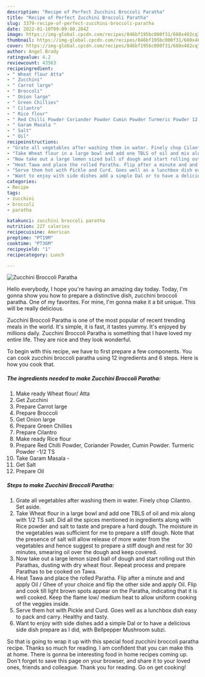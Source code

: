 ```yaml
---
description: "Recipe of Perfect Zucchini Broccoli Paratha"
title: "Recipe of Perfect Zucchini Broccoli Paratha"
slug: 3379-recipe-of-perfect-zucchini-broccoli-paratha
date: 2022-01-10T09:09:08.284Z
image: https://img-global.cpcdn.com/recipes/846bf195bc000f31/680x482cq70/zucchini-broccoli-paratha-recipe-main-photo.jpg
thumbnail: https://img-global.cpcdn.com/recipes/846bf195bc000f31/680x482cq70/zucchini-broccoli-paratha-recipe-main-photo.jpg
cover: https://img-global.cpcdn.com/recipes/846bf195bc000f31/680x482cq70/zucchini-broccoli-paratha-recipe-main-photo.jpg
author: Angel Brady
ratingvalue: 4.2
reviewcount: 43563
recipeingredient:
- " Wheat flour Atta"
- " Zucchini"
- " Carrot large"
- " Broccoli"
- " Onion large"
- " Green Chillies"
- " Cilantro"
- " Rice flour"
- " Red Chilli Powder Coriander Powder Cumin Powder Turmeric Powder 12 TS"
- " Garam Masala "
- " Salt"
- " Oil"
recipeinstructions:
- "Grate all vegetables after washing them in water. Finely chop Cilantro. Set aside."
- "Take Wheat flour in a large bowl and add one TBLS of oil and mix along with 1/2 TS salt. Did all the spices mentioned in ingredients along with Rice powder and salt to taste and prepare a hard dough. The moisture in the vegetables was sufficient for me to prepare a stiff dough. Note that the presence of salt will allow release of more water from the vegetables and hence suggest to prepare a stiff dough and rest for 30 minutes, smearing oil over the dough and keep covered."
- "Now take out a large lemon sized ball of dough and start rolling out thin Parathas, dusting with dry wheat flour. Repeat process and prepare Parathas to be cooked on Tawa."
- "Heat Tawa and place the rolled Paratha. Flip after a minute and and apply Oil / Ghee of your choice and flip the other side and apply Oil. Flip and cook till light brown spots appear on the Paratha, indicating that it is well cooked. Keep the flame low/ medium heat to allow uniform cooking of the veggies inside."
- "Serve them hot with Pickle and Curd. Goes well as a lunchbox dish easy to pack and carry. Healthy and tasty."
- "Want to enjoy with side dishes add a simple Dal or to have a delicious side dish prepare as I did, with Bellpepper Mushroom subzi."
categories:
- Recipe
tags:
- zucchini
- broccoli
- paratha

katakunci: zucchini broccoli paratha 
nutrition: 227 calories
recipecuisine: American
preptime: "PT19M"
cooktime: "PT36M"
recipeyield: "1"
recipecategory: Lunch

---
```



![Zucchini Broccoli Paratha](https://img-global.cpcdn.com/recipes/846bf195bc000f31/680x482cq70/zucchini-broccoli-paratha-recipe-main-photo.jpg)

Hello everybody, I hope you're having an amazing day today. Today, I'm gonna show you how to prepare a distinctive dish, zucchini broccoli paratha. One of my favorites. For mine, I'm gonna make it a bit unique. This will be really delicious.

Zucchini Broccoli Paratha is one of the most popular of recent trending meals in the world. It's simple, it is fast, it tastes yummy. It's enjoyed by millions daily. Zucchini Broccoli Paratha is something that I have loved my entire life. They are nice and they look wonderful.




To begin with this recipe, we have to first prepare a few components. You can cook zucchini broccoli paratha using 12 ingredients and 6 steps. Here is how you cook that.

<!--inarticleads1-->

##### The ingredients needed to make Zucchini Broccoli Paratha:

1. Make ready  Wheat flour/ Atta
1. Get  Zucchini
1. Prepare  Carrot large
1. Prepare  Broccoli
1. Get  Onion large
1. Prepare  Green Chillies
1. Prepare  Cilantro
1. Make ready  Rice flour
1. Prepare  Red Chilli Powder, Coriander Powder, Cumin Powder. Turmeric Powder -1/2 TS
1. Take  Garam Masala -
1. Get  Salt
1. Prepare  Oil




<!--inarticleads2-->

##### Steps to make Zucchini Broccoli Paratha:

1. Grate all vegetables after washing them in water. Finely chop Cilantro. Set aside.
1. Take Wheat flour in a large bowl and add one TBLS of oil and mix along with 1/2 TS salt. Did all the spices mentioned in ingredients along with Rice powder and salt to taste and prepare a hard dough. The moisture in the vegetables was sufficient for me to prepare a stiff dough. Note that the presence of salt will allow release of more water from the vegetables and hence suggest to prepare a stiff dough and rest for 30 minutes, smearing oil over the dough and keep covered.
1. Now take out a large lemon sized ball of dough and start rolling out thin Parathas, dusting with dry wheat flour. Repeat process and prepare Parathas to be cooked on Tawa.
1. Heat Tawa and place the rolled Paratha. Flip after a minute and and apply Oil / Ghee of your choice and flip the other side and apply Oil. Flip and cook till light brown spots appear on the Paratha, indicating that it is well cooked. Keep the flame low/ medium heat to allow uniform cooking of the veggies inside.
1. Serve them hot with Pickle and Curd. Goes well as a lunchbox dish easy to pack and carry. Healthy and tasty.
1. Want to enjoy with side dishes add a simple Dal or to have a delicious side dish prepare as I did, with Bellpepper Mushroom subzi.




So that is going to wrap it up with this special food zucchini broccoli paratha recipe. Thanks so much for reading. I am confident that you can make this at home. There is gonna be interesting food in home recipes coming up. Don't forget to save this page on your browser, and share it to your loved ones, friends and colleague. Thank you for reading. Go on get cooking!
